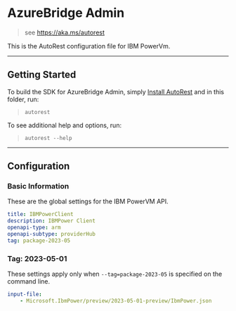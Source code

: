 # AzureBridge Admin

> see https://aka.ms/autorest

This is the AutoRest configuration file for IBM PowerVm.

---
## Getting Started
To build the SDK for AzureBridge Admin, simply [Install AutoRest](https://aka.ms/autorest/install) and in this folder, run:

> `autorest`

To see additional help and options, run:

> `autorest --help`
---

## Configuration

### Basic Information
These are the global settings for the IBM PowerVM API.

``` yaml
title: IBMPowerClient
description: IBMPower Client
openapi-type: arm
openapi-subtype: providerHub
tag: package-2023-05
```

### Tag: 2023-05-01

These settings apply only when `--tag=package-2023-05` is specified on the command line.

``` yaml $(tag) == 'package-2023-05'
input-file:
    - Microsoft.IbmPower/preview/2023-05-01-preview/IbmPower.json
```